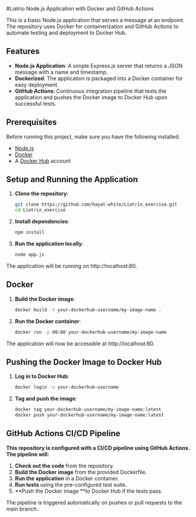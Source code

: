 #Liatrio Node.js Application with Docker and GitHub Actions

This is a basic Node.js application that serves a message at an endpoint. The repository uses Docker for containerization and GitHub Actions to automate testing and deployment to Docker Hub.

## Features

- **Node.js Application**: A simple Express.js server that returns a JSON message with a name and timestamp.
- **Dockerized**: The application is packaged into a Docker container for easy deployment.
- **GitHub Actions**: Continuous integration pipeline that tests the application and pushes the Docker image to Docker Hub upon successful tests.

## Prerequisites

Before running this project, make sure you have the following installed:

- [Node.js](https://nodejs.org/)
- [Docker](https://www.docker.com/)
- A [Docker Hub](https://hub.docker.com/) account

## Setup and Running the Application

1. **Clone the repository**:
   ```bash
   git clone https://github.com/hayat-white/Liatrio_exercise.git
   cd Liatrio_exercise

2. **Install dependencies**:
   ```bash
   npm install

3. **Run the application locally**:
   ```bash
   node app.js

The application will be running on http://localhost:80.

## Docker

1. **Build the Docker image**:
   ```bash
   docker build -t your-dockerhub-username/my-image-name .


2. **Run the Docker container**:
   ```bash
   docker run -p 80:80 your-dockerhub-username/my-image-name

The application will now be accessible at http://localhost:80.

## Pushing the Docker Image to Docker Hub

1. **Log in to Docker Hub**:
   ```bash
   docker login -u your-dockerhub-username

2. **Tag and push the image**:
   ```bash
   docker tag your-dockerhub-username/my-image-name:latest
   docker push your-dockerhub-username/my-image-name:latest


## GitHub Actions CI/CD Pipeline

**This repository is configured with a CI/CD pipeline using GitHub Actions. The pipeline will:**
1. **Check out the code** from the repository.
2. **Build the Docker image** from the provided Dockerfile.
3. **Run the application** in a Docker container.
4. **Run tests** using the pre-configured test suite.
5. **Push the Docker image **to Docker Hub if the tests pass.

The pipeline is triggered automatically on pushes or pull requests to the main branch.
   
